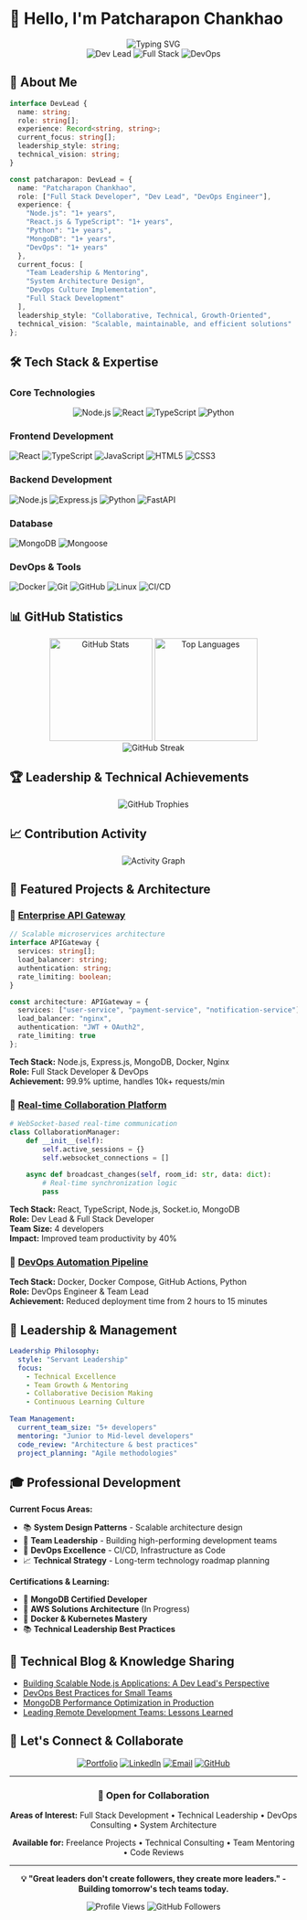 # 👋 Hello, I'm Patcharapon Chankhao

<div align="center">
  <img src="https://readme-typing-svg.herokuapp.com?font=Fira+Code&pause=1000&color=0099CC&center=true&vCenter=true&width=600&lines=Full+Stack+Developer+%26+Dev+Lead;Node.js+%7C+React+%7C+Python+%7C+DevOps;Building+scalable+solutions+with+modern+tech;Leading+teams+%26+architecting+systems" alt="Typing SVG" />
</div>

<div align="center">
  <img src="https://img.shields.io/badge/Dev%20Lead-003366?style=for-the-badge&logo=github&logoColor=white" alt="Dev Lead" />
  <img src="https://img.shields.io/badge/Full%20Stack%20Developer-0099CC?style=for-the-badge&logo=javascript&logoColor=white" alt="Full Stack" />
  <img src="https://img.shields.io/badge/DevOps%20Engineer-006699?style=for-the-badge&logo=docker&logoColor=white" alt="DevOps" />
</div>

## 🚀 About Me

```typescript
interface DevLead {
  name: string;
  role: string[];
  experience: Record<string, string>;
  current_focus: string[];
  leadership_style: string;
  technical_vision: string;
}

const patcharapon: DevLead = {
  name: "Patcharapon Chankhao",
  role: ["Full Stack Developer", "Dev Lead", "DevOps Engineer"],
  experience: {
    "Node.js": "1+ years",
    "React.js & TypeScript": "1+ years", 
    "Python": "1+ years",
    "MongoDB": "1+ years",
    "DevOps": "1+ years"
  },
  current_focus: [
    "Team Leadership & Mentoring",
    "System Architecture Design", 
    "DevOps Culture Implementation",
    "Full Stack Development"
  ],
  leadership_style: "Collaborative, Technical, Growth-Oriented",
  technical_vision: "Scalable, maintainable, and efficient solutions"
};
```

## 🛠️ Tech Stack & Expertise

### Core Technologies
<div align="center">

![Node.js](https://img.shields.io/badge/Node.js-003366?style=for-the-badge&logo=node.js&logoColor=white)
![React](https://img.shields.io/badge/React-0099CC?style=for-the-badge&logo=react&logoColor=white)
![TypeScript](https://img.shields.io/badge/TypeScript-006699?style=for-the-badge&logo=typescript&logoColor=white)
![Python](https://img.shields.io/badge/Python-003366?style=for-the-badge&logo=python&logoColor=white)

</div>

### Frontend Development
![React](https://img.shields.io/badge/React-0099CC?style=for-the-badge&logo=react&logoColor=white)
![TypeScript](https://img.shields.io/badge/TypeScript-006699?style=for-the-badge&logo=typescript&logoColor=white)
![JavaScript](https://img.shields.io/badge/JavaScript-003366?style=for-the-badge&logo=javascript&logoColor=white)
![HTML5](https://img.shields.io/badge/HTML5-0099CC?style=for-the-badge&logo=html5&logoColor=white)
![CSS3](https://img.shields.io/badge/CSS3-006699?style=for-the-badge&logo=css3&logoColor=white)

### Backend Development
![Node.js](https://img.shields.io/badge/Node.js-003366?style=for-the-badge&logo=node.js&logoColor=white)
![Express.js](https://img.shields.io/badge/Express.js-0099CC?style=for-the-badge&logo=express&logoColor=white)
![Python](https://img.shields.io/badge/Python-006699?style=for-the-badge&logo=python&logoColor=white)
![FastAPI](https://img.shields.io/badge/FastAPI-003366?style=for-the-badge&logo=fastapi&logoColor=white)

### Database
![MongoDB](https://img.shields.io/badge/MongoDB-0099CC?style=for-the-badge&logo=mongodb&logoColor=white)
![Mongoose](https://img.shields.io/badge/Mongoose-006699?style=for-the-badge&logo=mongodb&logoColor=white)

### DevOps & Tools
![Docker](https://img.shields.io/badge/Docker-003366?style=for-the-badge&logo=docker&logoColor=white)
![Git](https://img.shields.io/badge/Git-0099CC?style=for-the-badge&logo=git&logoColor=white)
![GitHub](https://img.shields.io/badge/GitHub-006699?style=for-the-badge&logo=github&logoColor=white)
![Linux](https://img.shields.io/badge/Linux-003366?style=for-the-badge&logo=linux&logoColor=white)
![CI/CD](https://img.shields.io/badge/CI%2FCD-0099CC?style=for-the-badge&logo=githubactions&logoColor=white)

## 📊 GitHub Statistics

<div align="center">
  <img height="180em" src="https://github-readme-stats.vercel.app/api?username=YOUR_USERNAME&show_icons=true&theme=transparent&title_color=003366&text_color=003366&icon_color=0099CC&bg_color=ffffff&hide_border=true" alt="GitHub Stats" />
  <img height="180em" src="https://github-readme-stats.vercel.app/api/top-langs/?username=YOUR_USERNAME&layout=compact&theme=transparent&title_color=003366&text_color=003366&bg_color=ffffff&hide_border=true" alt="Top Languages" />
</div>

<div align="center">
  <img src="https://github-readme-streak-stats.herokuapp.com/?user=YOUR_USERNAME&theme=transparent&background=ffffff&border=003366&stroke=003366&ring=0099CC&fire=0099CC&currStreakNum=003366&sideNums=003366&currStreakLabel=003366&sideLabels=003366&dates=006699" alt="GitHub Streak" />
</div>

## 🏆 Leadership & Technical Achievements

<div align="center">
  <img src="https://github-profile-trophy.vercel.app/?username=YOUR_USERNAME&theme=flat&background=ffffff&title_color=003366&text_color=003366&border_color=003366&column=4&margin-w=15&margin-h=15" alt="GitHub Trophies" />
</div>

## 📈 Contribution Activity

<div align="center">
  <img src="https://github-readme-activity-graph.vercel.app/graph?username=YOUR_USERNAME&theme=minimal&bg_color=ffffff&color=003366&line=0099CC&point=006699&area=true&hide_border=true" alt="Activity Graph" />
</div>

## 🎯 Featured Projects & Architecture

### 🚀 [Enterprise API Gateway](https://github.com/your-username/api-gateway)
```typescript
// Scalable microservices architecture
interface APIGateway {
  services: string[];
  load_balancer: string;
  authentication: string;
  rate_limiting: boolean;
}

const architecture: APIGateway = {
  services: ["user-service", "payment-service", "notification-service"],
  load_balancer: "nginx",
  authentication: "JWT + OAuth2",
  rate_limiting: true
};
```
**Tech Stack:** Node.js, Express.js, MongoDB, Docker, Nginx  
**Role:** Full Stack Developer & DevOps  
**Achievement:** 99.9% uptime, handles 10k+ requests/min

### 🌟 [Real-time Collaboration Platform](https://github.com/your-username/collab-platform)
```python
# WebSocket-based real-time communication
class CollaborationManager:
    def __init__(self):
        self.active_sessions = {}
        self.websocket_connections = []
    
    async def broadcast_changes(self, room_id: str, data: dict):
        # Real-time synchronization logic
        pass
```
**Tech Stack:** React, TypeScript, Node.js, Socket.io, MongoDB  
**Role:** Dev Lead & Full Stack Developer  
**Team Size:** 4 developers  
**Impact:** Improved team productivity by 40%

### 🔧 [DevOps Automation Pipeline](https://github.com/your-username/devops-pipeline)
**Tech Stack:** Docker, Docker Compose, GitHub Actions, Python  
**Role:** DevOps Engineer & Team Lead  
**Achievement:** Reduced deployment time from 2 hours to 15 minutes

## 👥 Leadership & Management

```yaml
Leadership Philosophy:
  style: "Servant Leadership"
  focus:
    - Technical Excellence
    - Team Growth & Mentoring  
    - Collaborative Decision Making
    - Continuous Learning Culture
  
Team Management:
  current_team_size: "5+ developers"
  mentoring: "Junior to Mid-level developers"
  code_review: "Architecture & best practices"
  project_planning: "Agile methodologies"
```

## 🎓 Professional Development

**Current Focus Areas:**
- 📚 **System Design Patterns** - Scalable architecture design
- 🚀 **Team Leadership** - Building high-performing development teams  
- 🔧 **DevOps Excellence** - CI/CD, Infrastructure as Code
- 📈 **Technical Strategy** - Long-term technology roadmap planning

**Certifications & Learning:**
- 🏅 **MongoDB Certified Developer**
- 📖 **AWS Solutions Architecture** (In Progress)
- 🎯 **Docker & Kubernetes Mastery**
- 📚 **Technical Leadership Best Practices**

## 📝 Technical Blog & Knowledge Sharing

<!-- BLOG-POST-LIST:START -->
- [Building Scalable Node.js Applications: A Dev Lead's Perspective](https://your-blog.com/scalable-nodejs)
- [DevOps Best Practices for Small Teams](https://your-blog.com/devops-small-teams)
- [MongoDB Performance Optimization in Production](https://your-blog.com/mongodb-optimization)
- [Leading Remote Development Teams: Lessons Learned](https://your-blog.com/remote-team-leadership)
<!-- BLOG-POST-LIST:END -->

## 🤝 Let's Connect & Collaborate

<div align="center">

[![Portfolio](https://img.shields.io/badge/Portfolio-003366?style=for-the-badge&logo=githubpages&logoColor=white)](https://your-portfolio.com)
[![LinkedIn](https://img.shields.io/badge/LinkedIn-0099CC?style=for-the-badge&logo=linkedin&logoColor=white)](https://linkedin.com/in/your-profile)
[![Email](https://img.shields.io/badge/Email-006699?style=for-the-badge&logo=gmail&logoColor=white)](mailto:your-email@gmail.com)
[![GitHub](https://img.shields.io/badge/GitHub-003366?style=for-the-badge&logo=github&logoColor=white)](https://github.com/YOUR_USERNAME)

</div>

---

<div align="center">

### 💼 Open for Collaboration

**Areas of Interest:** Full Stack Development • Technical Leadership • DevOps Consulting • System Architecture

**Available for:** Freelance Projects • Technical Consulting • Team Mentoring • Code Reviews

</div>

---

<div align="center">
  
**💡 "Great leaders don't create followers, they create more leaders." - Building tomorrow's tech teams today.**

![Profile Views](https://komarev.com/ghpvc/?username=YOUR_USERNAME&color=003366&style=flat-square&label=Profile+Views)
![GitHub Followers](https://img.shields.io/github/followers/YOUR_USERNAME?color=0099CC&style=flat-square&label=Followers)

</div>

